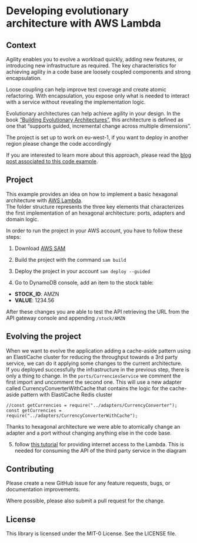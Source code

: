 # Developing evolutionary architecture with AWS Lambda

## Context
Agility enables you to evolve a workload quickly, adding new features, or introducing new infrastructure as required. The key characteristics for achieving agility in a code base are loosely coupled components and strong encapsulation.

Loose coupling can help improve test coverage and create atomic refactoring. With encapsulation, you expose only what is needed to interact with a service without revealing the implementation logic.

Evolutionary architectures can help achieve agility in your design. In the book [“Building Evolutionary Architectures”](https://learning.oreilly.com/library/view/building-evolutionary-architectures/9781491986356/), this architecture is defined as one that “supports guided, incremental change across multiple dimensions”.

The project is set up to work on eu-west-1, if you want to deploy in another region please change the code accordingly

If you are interested to learn more about this approach, please read the [blog post associated to this code example](https://aws.amazon.com/blogs/compute/developing-evolutionary-architecture-with-aws-lambda).

## Project
This example provides an idea on how to implement a basic hexagonal architecture with [AWS Lambda](https://aws.amazon.com/lambda/).    
The folder structure represents the three key elements that characterizes the first implementation of an hexagonal architecture: ports, adapters and domain logic.

In order to run the project in your AWS account, you have to follow these steps:

1. Download [AWS SAM](https://aws.amazon.com/serverless/sam/)

2. Build the project with the command ```sam build```

3. Deploy the project in your account ```sam deploy --guided```

4. Go to DynamoDB console, add an item to the stock table:

- __STOCK_ID__: AMZN
- __VALUE__: 1234.56

After these changes you are able to test the API retrieving the URL from the API gateway console and appending ```/stock/AMZN```

## Evolving the project

When we want to evolve the application adding a cache-aside pattern using an ElastiCache cluster for reducing the throughput towards a 3rd party service, we can do it applying some changes to the current architecture.    
If you deployed successfully the infrastructure in the previous step, there is only a thing to change. In the ```ports/CurrenciesService``` we comment the first import and uncomment the second one. This will use a new adapter called CurrencyConverterWithCache that contains the logic for the cache-aside pattern with ElastiCache Redis cluster

```
//const getCurrencies = require("../adapters/CurrencyConverter");
const getCurrencies = require("../adapters/CurrencyConverterWithCache");
```

Thanks to hexagonal architecture we were able to atomically change an adapter and a port without changing anything else in the code base.



5. follow [this tutorial](https://aws.amazon.com/premiumsupport/knowledge-center/internet-access-lambda-function/) for providing internet access to the Lambda. This is needed for consuming the API of the third party service in the diagram

## Contributing

Please create a new GitHub issue for any feature requests, bugs, or documentation improvements.

Where possible, please also submit a pull request for the change.

## License

This library is licensed under the MIT-0 License. See the LICENSE file.
